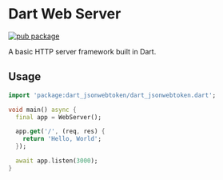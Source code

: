 # Dart Web Server
[![pub package](https://img.shields.io/pub/v/dart_webserver.svg)](https://pub.dev/packages/dart_webserver)

A basic HTTP server framework built in Dart.

## Usage

```dart
import 'package:dart_jsonwebtoken/dart_jsonwebtoken.dart';

void main() async {
  final app = WebServer();

  app.get('/', (req, res) {
    return 'Hello, World';
  });

  await app.listen(3000);
}
```
